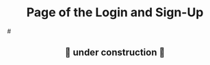 <h1 align="center">Page of the Login and Sign-Up</h1>
#
<h2 align="center">🚧 under construction 🚧</h2>
